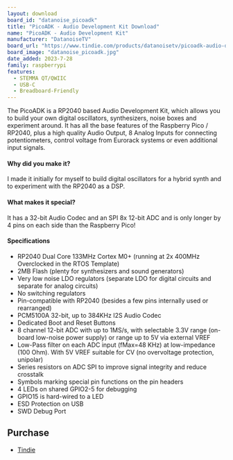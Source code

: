 ```yaml
---
layout: download
board_id: "datanoise_picoadk"
title: "PicoADK - Audio Development Kit Download"
name: "PicoADK - Audio Development Kit"
manufacturer: "DatanoiseTV"
board_url: "https://www.tindie.com/products/datanoisetv/picoadk-audio-development-kit-raspberry-rp2040/"
board_image: "datanoise_picoadk.jpg"
date_added: 2023-7-28
family: raspberrypi
features:
  - STEMMA QT/QWIIC
  - USB-C
  - Breadboard-Friendly
---
```


The PicoADK is a RP2040 based Audio Development Kit, which allows you to build your own digital oscillators, synthesizers, noise boxes and experiment around. It has all the base features of the Raspberry Pico / RP2040, plus a high quality Audio Output, 8 Analog Inputs for connecting potentiometers, control voltage from Eurorack systems or even additional input signals.

#### Why did you make it?

I made it initially for myself to build digital oscillators for a hybrid synth and to experiment with the RP2040 as a DSP.

#### What makes it special?

It has a 32-bit Audio Codec and an SPI 8x 12-bit ADC and is only longer by 4 pins on each side than the Raspberry Pico!

#### Specifications

- RP2040 Dual Core 133MHz Cortex M0+ (running at 2x 400MHz Overclocked in the RTOS Template)
- 2MB Flash (plenty for synthesizers and sound generators)
- Very low noise LDO regulators (separate LDO for digital circuits and separate for analog circuits)
- No switching regulators
- Pin-compatible with RP2040 (besides a few pins internally used or rearranged)
- PCM5100A 32-bit, up to 384KHz I2S Audio Codec
- Dedicated Boot and Reset Buttons
- 8 channel 12-bit ADC with up to 1MS/s, with selectable 3.3V range (on-board low-noise power supply) or range up to 5V via external VREF
- Low-Pass filter on each ADC input (fMax=48 KHz) at low-impedance (100 Ohm). With 5V VREF suitable for CV (no overvoltage protection, unipolar)
- Series resistors on ADC SPI to improve signal integrity and reduce crosstalk
- Symbols marking special pin functions on the pin headers
- 4 LEDs on shared GPIO2-5 for debugging
- GPIO15 is hard-wired to a LED
- ESD Protection on USB
- SWD Debug Port

## Purchase

* [Tindie](https://www.tindie.com/products/datanoisetv/picoadk-audio-development-kit-raspberry-rp2040/)
